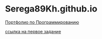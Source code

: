 # Serega89Kh.github.io
<a href="https://serega89kh.github.io/">Портфолио по Программированию</a>

<a href="https://github.com/VexelB/main/blob/master/index.js">ссылка на первое задание</a>
